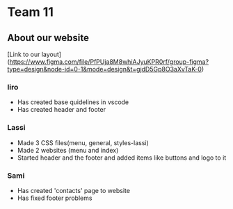 # Team 11

## About our website

[Link to our layout]
(https://www.figma.com/file/PfPUja8M8whiAJyuKPR0rf/group-figma?type=design&node-id=0-1&mode=design&t=gjdD5Gp8O3aXvTaK-0)

### Iiro
- Has created base quidelines in vscode 
- Has created header and footer
### Lassi
- Made 3 CSS files(menu, general, styles-lassi)
- Made 2 websites (menu and index)
- Started header and the footer and added items like buttons and logo to it
### Sami
- Has created 'contacts' page to website
- Has fixed footer problems